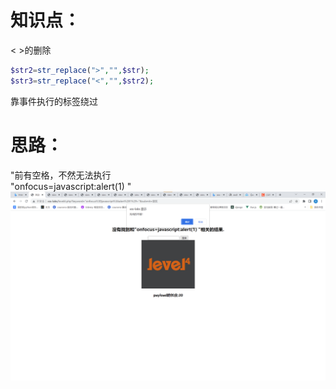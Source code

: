 # 知识点：
< >的删除
```php
$str2=str_replace(">","",$str);
$str3=str_replace("<","",$str2);
```
靠事件执行的标签绕过
# 思路：
"前有空格，不然无法执行<br />"onfocus=javascript:alert(1) "<br />![image.png](./images/20231017_2355267555.png)
